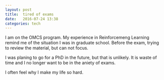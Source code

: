 ```yaml
---
layout: post
title:  tired of exams 
date:   2016-07-24 13:38 
categories: tech 
---
```


I am on the OMCS program. My experience in Reinforcemeng Learning remind me of the situation I was in graduate school.
Before the exam, trying to review the material, but can not focus.

I was planing to go for a PhD in the future, but that is unlikely. It is waste of time and I no longer want to be in the 
aniety of exams.

I often feel why I make my life so hard.

